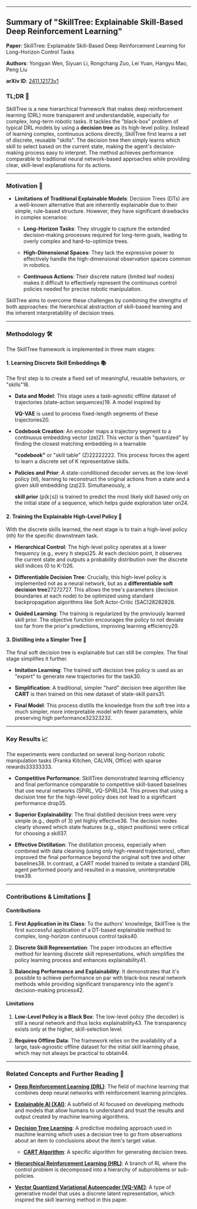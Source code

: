
---

## Summary of "SkillTree: Explainable Skill-Based Deep Reinforcement Learning"

**Paper**: SkillTree: Explainable Skill-Based Deep Reinforcement Learning for Long-Horizon Control Tasks

**Authors**: Yongyan Wen, Siyuan Li, Rongchang Zuo, Lei Yuan, Hangyu Mao, Peng Liu

**arXiv ID**: [2411.12173v1](https://arxiv.org/abs/2411.12173)

### **TL;DR** 📝

SkillTree is a new hierarchical framework that makes deep reinforcement learning (DRL) more transparent and understandable, especially for complex, long-term robotic tasks. It tackles the "black-box" problem of typical DRL models by using a **decision tree** as its high-level policy. Instead of learning complex, continuous actions directly, SkillTree first learns a set of discrete, reusable "skills". The decision tree then simply learns which skill to select based on the current state, making the agent's decision-making process easy to interpret. The method achieves performance comparable to traditional neural network-based approaches while providing clear, skill-level explanations for its actions.

---

### **Motivation** 🤔
- **Limitations of Traditional Explainable Models**: Decision Trees (DTs) are a well-known alternative that are inherently explainable due to their simple, rule-based structure. However, they have significant drawbacks in complex scenarios:
    
    - **Long-Horizon Tasks**: They struggle to capture the extended decision-making processes required for long-term goals, leading to overly complex and hard-to-optimize trees.
        
    - **High-Dimensional Spaces**: They lack the expressive power to effectively handle the high-dimensional observation spaces common in robotics.
        
    - **Continuous Actions**: Their discrete nature (limited leaf nodes) makes it difficult to effectively represent the continuous control policies needed for precise robotic manipulation.
        

SkillTree aims to overcome these challenges by combining the strengths of both approaches: the hierarchical abstraction of skill-based learning and the inherent interpretability of decision trees.

---

### **Methodology** 🛠️

The SkillTree framework is implemented in three main stages:

#### 1. Learning Discrete Skill Embeddings 📚

The first step is to create a fixed set of meaningful, reusable behaviors, or "skills"18.

- **Data and Model**: This stage uses a task-agnostic offline dataset of trajectories (state-action sequences)19. A model inspired by
    
    **VQ-VAE** is used to process fixed-length segments of these trajectories20.
    
- **Codebook Creation**: An encoder maps a trajectory segment to a continuous embedding vector (ze​)21. This vector is then "quantized" by finding the closest matching embedding in a learnable
    
    **"codebook"** or "skill table" (Z)22222222. This process forces the agent to learn a discrete set of K representative skills.
    
- **Policies and Prior**: A state-conditioned decoder serves as the low-level policy (πl​), learning to reconstruct the original actions from a state and a given skill embedding (zq​)23. Simultaneously, a
    
    **skill prior** (p(k∣s)) is trained to predict the most likely skill based only on the initial state of a sequence, which helps guide exploration later on24.
    

#### 2. Training the Explainable High-Level Policy 🌳

With the discrete skills learned, the next stage is to train a high-level policy (πh​) for the specific downstream task.

- **Hierarchical Control**: The high-level policy operates at a lower frequency (e.g., every _h_ steps)25. At each decision point, it observes the current state and outputs a probability distribution over the discrete skill indices (0 to K-1)26.
    
- **Differentiable Decision Tree**: Crucially, this high-level policy is implemented not as a neural network, but as a **differentiable soft decision tree**27272727. This allows the tree's parameters (decision boundaries at each node) to be optimized using standard backpropagation algorithms like Soft Actor-Critic (SAC)28282828.
    
- **Guided Learning**: The training is regularized by the previously learned skill prior. The objective function encourages the policy to not deviate too far from the prior's predictions, improving learning efficiency29.
    

#### 3. Distilling into a Simpler Tree 🔬

The final soft decision tree is explainable but can still be complex. The final stage simplifies it further.

- **Imitation Learning**: The trained soft decision tree policy is used as an "expert" to generate new trajectories for the task30.
    
- **Simplification**: A traditional, simpler "hard" decision tree algorithm like **CART** is then trained on this new dataset of state-skill pairs31.
    
- **Final Model**: This process distills the knowledge from the soft tree into a much simpler, more interpretable model with fewer parameters, while preserving high performance32323232.
    

---

### **Key Results** 📈

The experiments were conducted on several long-horizon robotic manipulation tasks (Franka Kitchen, CALVIN, Office) with sparse rewards33333333.

- **Competitive Performance**: SkillTree demonstrated learning efficiency and final performance comparable to competitive skill-based baselines that use neural networks (SPiRL, VQ-SPiRL)34. This proves that using a decision tree for the high-level policy does not lead to a significant performance drop35.
    
- **Superior Explainability**: The final distilled decision trees were very simple (e.g., depth of 3) yet highly effective36. The decision nodes clearly showed which state features (e.g., object positions) were critical for choosing a skill37.
    
- **Effective Distillation**: The distillation process, especially when combined with data cleaning (using only high-reward trajectories), often improved the final performance beyond the original soft tree and other baselines38. In contrast, a CART model trained to imitate a standard DRL agent performed poorly and resulted in a massive, uninterpretable tree39.
    

---

### **Contributions & Limitations** 🎯

#### Contributions

1. **First Application in its Class**: To the authors' knowledge, SkillTree is the first successful application of a DT-based explainable method to complex, long-horizon continuous control tasks40.
    
2. **Discrete Skill Representation**: The paper introduces an effective method for learning discrete skill representations, which simplifies the policy learning process and enhances explainability41.
    
3. **Balancing Performance and Explainability**: It demonstrates that it's possible to achieve performance on par with black-box neural network methods while providing significant transparency into the agent's decision-making process42.
    

#### Limitations

1. **Low-Level Policy is a Black Box**: The low-level policy (the decoder) is still a neural network and thus lacks explainability43. The transparency exists only at the higher, skill-selection level.
    
2. **Requires Offline Data**: The framework relies on the availability of a large, task-agnostic offline dataset for the initial skill learning phase, which may not always be practical to obtain44.
    

---

### **Related Concepts and Further Reading** 🔗

- **[Deep Reinforcement Learning (DRL)](https://en.wikipedia.org/wiki/Deep_reinforcement_learning)**: The field of machine learning that combines deep neural networks with reinforcement learning principles.
    
- **[Explainable AI (XAI)](https://en.wikipedia.org/wiki/Explainable_artificial_intelligence)**: A subfield of AI focused on developing methods and models that allow humans to understand and trust the results and output created by machine learning algorithms.
    
- **[Decision Tree Learning](https://en.wikipedia.org/wiki/Decision_tree_learning)**: A predictive modeling approach used in machine learning which uses a decision tree to go from observations about an item to conclusions about the item's target value.
    
    - **[CART Algorithm](https://en.wikipedia.org/wiki/Classification_and_regression_tree)**: A specific algorithm for generating decision trees.
        
- **[Hierarchical Reinforcement Learning (HRL)](https://www.google.com/search?q=https://en.wikipedia.org/wiki/Hierarchical_reinforcement_learning)**: A branch of RL where the control problem is decomposed into a hierarchy of subproblems or sub-policies.
    
- **[Vector Quantized Variational Autoencoder (VQ-VAE)](https://arxiv.org/abs/1711.00937)**: A type of generative model that uses a discrete latent representation, which inspired the skill learning method in this paper.